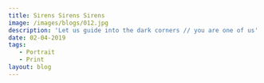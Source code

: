 ```yaml
---
title: Sirens Sirens Sirens
image: /images/blogs/012.jpg
description: 'Let us guide into the dark corners // you are one of us'
date: 02-04-2019
tags:
   - Portrait
   - Print
layout: blog   
---
```

